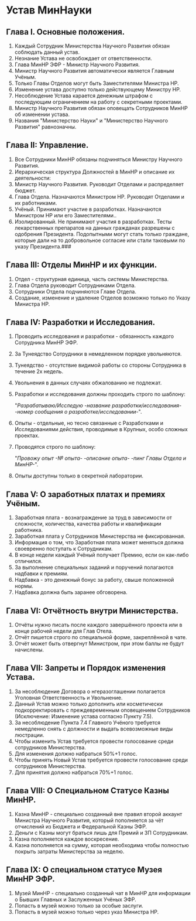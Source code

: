 # Устав МинНауки

## Глава I. Основные положения.

1. Каждый Сотрудник Министерства Научного Развития обязан соблюдать данный устав.
2. Незнание Устава не освобождает от ответственности.
3. Глава МинНР ЭФР - Министр Научного Развития.
4. Министр Научного Развития автоматически является Главным Учёным.
5. Только Главы Отделов могут быть Заместителями Министра НР.
6. Изменение устава доступно только действующему Министру НР.
7. Несоблюдение Устава карается денежным штрафом с последующим ограничением на работу с секретными проектами.
8. Министр Научного Развития обязан оповещать Сотрудников МинНР об изменении устава.
9. Названия "Министерство Науки" и "Министерство Научного Развития" равнозначны.

## Глава II: Управление.

1. Все Сотрудники МинНР обязаны подчиняться Министру Научного Развития.
2. Иерархическая структура Должностей в МинНР и описание их деятельности:
3. Министр Научного Развития. Руководит Отделами и распределяет бюджет.
4. Глава Отдела. Назначаются Министром НР. Руководят Отделами и их работниками.
5. Учёный. Принимают участие в разработках. Назначаются Министром НР или его Заместителями..
6. Изолированный. Не принимают участия в разработках. Тесты лекарственных препаратов на данных гражданах разрешены с одобрения Президента. Подопытными могут стать только граждане, которые дали на то добровольное согласие или стали таковыми по указу Президента.\#\#\#

## Глава III: Отделы МинНР и их функции.

1. Отдел - структурная единица, часть системы Министерства.
2. Глава Отдела руководит Сотрудниками Отдела.
3. Сотрудники Отдела подчиняются Главе Отдела.
4. Создание, изменение и удаление Отделов возможно только по Указу Министра НР. 

## Глава IV: Разработки и Исследования.

1. Проводить исследования и разработки - обязанность каждого Сотрудника МинНР ЭФР.
2. За Тунеядство Сотрудники в немедленном порядке увольняются.
3. Тунеядство - отсутствие видимой работы со стороны Сотрудника в течение 2х недель. 
4. Увольнения в данных случаях обжалованию не подлежат.
5. Разработки и исследования должны проходить строго по шаблону: 

   "_Разрабатываю/Исследую -название разработки/исследования- -номер сообщения о разработке/исследовании-_".

6. Опыты - отдельные, но тесно связанные с Разработками и Исследованиями действия, проводимые в Крупных, особо сложных проектах. 
7. Проводятся строго по шаблону:

   "_Провожу опыт -№ опыта- -описание опыта- -пинг Главы Отдела и МинНР-_".

8. Опыты доступны только в секретной лаборатории.

## Глава V: О заработных платах и премиях Учёным.

1. Заработная плата - вознаграждение за труд в зависимости от сложности, количества, качества работы и квалификации работника.
2. Заработная плата у Сотрудников Министерства не фиксированная.
3. Информация о том, что Заработная плата может меняться должна своевренно поступать к Сотрудникам.
4. В конце недели каждый Учёный получает Премию, если он как-либо отличился.
5. За выполнение специальных заданий и поручений полагаются надбавки к премиям. 
6. Надбавка - это денежный бонус за работу, свыше положенной нормы.
7. Надбавка должна быть заранее обговорена. 

## Глава VI: Отчётность внутри Министерства.

1. Отчёты нужно писать после каждого завершённого проекта или в конце рабочей недели для Глав Отела.
2. Отчёт пишется строго по специальной форме, закреплённой в чате.
3. Отчёт может быть отвергнут Министром, при этом баллы не будут начислены. 

## Глава VII: Запреты и Порядок изменения Устава.

1. За несоблюдение Договора о нгеразоглашении полагается Уголовная Ответственность и Увольнение.
2. Данный Устав можно только дополнить или косметически подкорректировать с преждевременным оповещением Сотрудников \(Исключение: Изменение устава согласно Пункту 7.5\).
3. За несоблюдение Пункта 7.4 Главного Учёного требуется немедленно снять с должности и выдать всевозможные виды люстрации.
4. Чтобы изменить Устав требуется провести голосование среди сотрудников Министерства.
5. Для изменения должно набраться 50%+1 голос.
6. Чтобы принять Новый Устав требуется провести голосование среди сотрудников Министерства.
7. Для принятия должно набраться 70%+1 голос.

## Глава VIII: О Специальном Статусе Казны МинНР.

1. Казна МинНР - специально созданный вне правил второй аккаунт Министра Научного Развития, который пополняется за чёт отчислений из Бюджета и Федеральной Казны ЭФР.
2. Деньги с Казны могут браться лишь для Премий и ЗП Сотрудникам.
3. Казна пополняется каждое воскресение.
4. Казна пополняется на сумму, которая необходима чтобы полностью покрыть затраты Министерства за неделю. 

## Глава IX: О специальном статусе Музея МинНР ЭФР.

1. Музей МинНР - специально созданный чат в МинНР для информации о Бывших Главных и Заслуженных Учёных ЭФР.
2. Попасть в музей можно только за особые заслуги.
3. Попасть в музей можно только через указ Министра НР.

